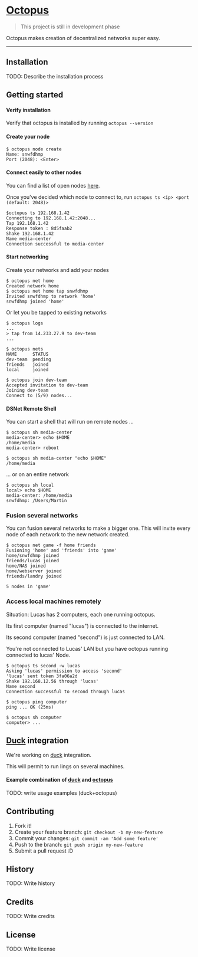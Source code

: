 [Octopus](#)
======

> This project is still in development phase

Octopus makes creation of decentralized networks super easy.

----

## Installation

TODO: Describe the installation process

## Getting started

#### Verify installation
 Verify that octopus is installed by running `octopus --version` 
#### Create your node
```
$ octopus node create
Name: snwfdhmp
Port (2048): <Enter>
```
#### Connect easily to other nodes
You can find a list of open nodes [here](#).

Once you've decided which node to connect to, run `octopus ts <ip> <port (default: 2048)>`
```
$octopus ts 192.168.1.42
Connecting to 192.168.1.42:2048...
Tap 192.168.1.42
Response token : 8d5faab2
Shake 192.168.1.42
Name media-center
Connection successful to media-center
```

#### Start networking
Create your networks and add your nodes
```
$ octopus net home
Created network home
$ octopus net home tap snwfdhmp
Invited snwfdhmp to network 'home'
snwfdhmp joined 'home'
```

Or let you be tapped to existing networks
```
$ octopus logs
...
> tap from 14.233.27.9 to dev-team
...

$ octopus nets
NAME      STATUS
dev-team  pending
friends   joined
local     joined

$ octopus join dev-team
Accepted invitation to dev-team
Joining dev-team
Connect to (5/9) nodes...
```


#### DSNet Remote Shell

You can start a shell that will run on remote nodes ...

```
$ octopus sh media-center
media-center> echo $HOME
/home/media
media-center> reboot

$ octopus sh media-center "echo $HOME"
/home/media
```

... or on an entire network
```
$ octopus sh local
local> echo $HOME
media-center: /home/media
snwfdhmp: /Users/Martin
```

### Fusion several networks

You can fusion several networks to make a bigger one.
This will invite every node of each network to the new network created.

```
$ octopus net game -f home friends
Fusioning 'home' and 'friends' into 'game'
home/snwfdhmp joined
friends/lucas joined
home/NAS joined
home/webserver joined
friends/landry joined

5 nodes in 'game'
```

### Access local machines remotely

Situation: Lucas has 2 computers, each one running octopus.

Its first computer (named "lucas") is connected to the internet.

Its second computer (named "second") is just connected to LAN.

You're not connected to Lucas' LAN but you have octopus running connected to lucas' Node.

```
$ octopus ts second -w lucas
Asking 'lucas' permission to access 'second'
'lucas' sent token 3fa06a2d
Shake 192.168.12.56 through 'lucas'
Name second
Connection successful to second through lucas

$ octopus ping computer
ping ... OK (25ms)

$ octopus sh computer
computer> ...
```

## [Duck](https://github.com/snwfdhmp/duck) integration

We're working on [duck](https://github.com/snwfdhmp/duck) integration.

This will permit to run lings on several machines.

#### Example combination of [duck](https://github.com/snwfdhmp/duck) and [octopus](https://github.com/snwfdhmp/octopus)

TODO: write usage examples (duck+octopus)

## Contributing

1. Fork it!
2. Create your feature branch: `git checkout -b my-new-feature`
3. Commit your changes: `git commit -am 'Add some feature'`
4. Push to the branch: `git push origin my-new-feature`
5. Submit a pull request :D

## History

TODO: Write history

## Credits

TODO: Write credits

## License

TODO: Write license
